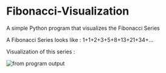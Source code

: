 # Fibonacci-Visualization
A simple Python program that visualizes the Fibonacci Series

A Fibonacci Series looks like :
1+1+2+3+5+8+13+21+34+...

Visualization of this series :

![from program output](FibonacciVisualization.png)
